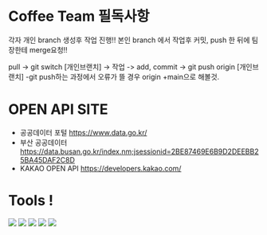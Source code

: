 # Coffee Team 필독사항
각자 개인 branch 생성후 작업 진행!!
본인 branch 에서 작업후 커밋, push 한 뒤에 팀장한테 merge요청!!

pull -> git switch [개인브랜치] -> 작업 -> add, commit -> git push origin [개인브랜치]
-git push하는 과정에서 오류가 뜰 경우 origin +main으로 해볼것.

# OPEN API SITE

- 공공데이터 포털 https://www.data.go.kr/
- 부산 공공데이터 https://data.busan.go.kr/index.nm;jsessionid=2BE87469E6B9D2DEEBB25BA45DAF2C8D
- KAKAO OPEN API https://developers.kakao.com/

# Tools !
<div>
  <img src="https://img.shields.io/badge/Node.js-339933?style=flat-square&logo=&logoColor=white"/>
  <img src="https://img.shields.io/badge/Github-181717?style=flat-square&logo=github&logoColor=white"/>
  <img src="https://img.shields.io/badge/vsCode-007ACC?style=flat-square&logo=visualstudiocode&logoColor=white"/>
  <img src="https://img.shields.io/badge/Tomcat-F8DC75?style=flat-square&logo=apachetomcat&logoColor=white"/>
  <img src="https://img.shields.io/badge/Firebase-FFCA28?style=flat-square&logo=firebase&logoColor=white"/>
  

</div>


